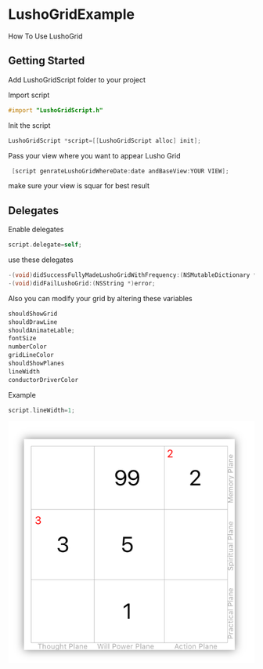 # LushoGridExample

How To Use LushoGrid

## Getting Started

Add LushoGridScript folder to your project

Import script 
```objective-c
#import "LushoGridScript.h"
```

Init the script 

```objective-c
LushoGridScript *script=[[LushoGridScript alloc] init];
```

Pass your view where you want to appear Lusho Grid 

```objective-c
 [script genrateLushoGridWhereDate:date andBaseView:YOUR VIEW];
```

make sure your view is squar for best result 




## Delegates 

Enable delegates 

```objective-c
script.delegate=self;
```
use these delegates 

```objective-c
-(void)didSuccessFullyMadeLushoGridWithFrequency:(NSMutableDictionary *)frequencyDic andConductor:(int)conductor andDriver:(int)driver andPlanes:(NSMutableDictionary *)planeDic;
-(void)didFailLushoGrid:(NSString *)error;
```

Also you can modify your grid by altering these variables 

```objective-c
shouldShowGrid
shouldDrawLine
shouldAnimateLable;
fontSize
numberColor
gridLineColor
shouldShowPlanes
lineWidth
conductorDriverColor
```

Example
```objective-c
script.lineWidth=1;
```
![Image](https://github.com/SaurabhAnandSrivastava/LushoGridExample/blob/master/Demo.png)
